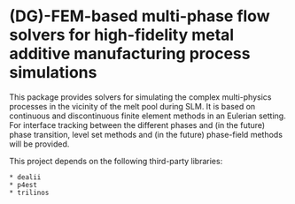 # (DG)-FEM-based multi-phase flow solvers for high-fidelity metal additive manufacturing process simulations

This package provides solvers for simulating the complex multi-physics processes in the vicinity of the melt pool during SLM. It is based on continuous and discontinuous finite element methods in an Eulerian setting. For interface tracking between the different phases and (in the future) phase transition, level set methods and (in the future) phase-field methods will be provided.

This project depends on the following third-party libraries:

    * dealii
    * p4est
    * trilinos